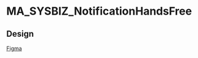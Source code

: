 # MA_SYSBIZ_NotificationHandsFree

## Design

[Figma](https://www.figma.com/file/LnK7fx7r5ODSKkwi51KdIl/xxx_app-mock-up?node-id=0%3A1)
